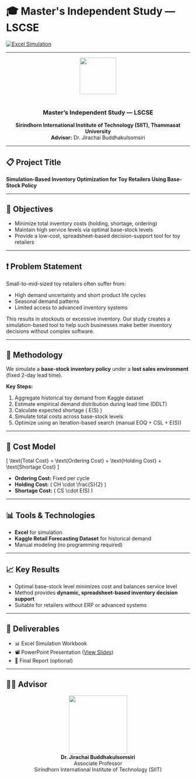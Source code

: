 # 🎓 Master's Independent Study — LSCSE

[![Excel Simulation](https://img.shields.io/badge/Tool-Excel-green?logo=microsoft-excel)](#)

---

<div align="center">
  <img src="https://admissions.siit.tu.ac.th/wp-content/uploads/2023/06/cropped-TU-SIIT1992-01.png" height="100"/>
  <br/><br/>
  <h3>Master’s Independent Study — LSCSE</h3>
  <b>Sirindhorn International Institute of Technology (SIIT), Thammasat University</b>  
  <br/>
  <b>Advisor:</b> Dr. Jirachai Buddhakulsomsiri  
</div>

---

## 📋 Project Title

**Simulation-Based Inventory Optimization for Toy Retailers Using Base-Stock Policy**

---

## 🎯 Objectives

- Minimize total inventory costs (holding, shortage, ordering)
- Maintain high service levels via optimal base-stock levels
- Provide a low-cost, spreadsheet-based decision-support tool for toy retailers

---

## ❗ Problem Statement

Small-to-mid-sized toy retailers often suffer from:
- High demand uncertainty and short product life cycles  
- Seasonal demand patterns  
- Limited access to advanced inventory systems  

This results in stockouts or excessive inventory. Our study creates a simulation-based tool to help such businesses make better inventory decisions without complex software.

---

## 🧠 Methodology

We simulate a **base-stock inventory policy** under a **lost sales environment** (fixed 2-day lead time).

**Key Steps:**
1. Aggregate historical toy demand from Kaggle dataset  
2. Estimate empirical demand distribution during lead time (DDLT)  
3. Calculate expected shortage \( E(S) \)  
4. Simulate total costs across base-stock levels  
5. Optimize using an iteration-based search (manual EOQ + CSL + E(S))

---

## 🧮 Cost Model

\[
\text{Total Cost} = \text{Ordering Cost} + \text{Holding Cost} + \text{Shortage Cost}
\]

- **Ordering Cost:** Fixed per cycle  
- **Holding Cost:** \( CH \cdot \frac{S}{2} \)  
- **Shortage Cost:** \( CS \cdot E(S) \)

---

## 📊 Tools & Technologies

- **Excel** for simulation  
- **Kaggle Retail Forecasting Dataset** for historical demand  
- Manual modeling (no programming required)

---

## 📈 Key Results

- Optimal base-stock level minimizes cost and balances service level  
- Method provides **dynamic, spreadsheet-based inventory decision support**  
- Suitable for retailers without ERP or advanced systems

---

## 📁 Deliverables

- 📊 Excel Simulation Workbook  
- 📽 PowerPoint Presentation ([View Slides](#))  
- 📘 Final Report (optional)

---

## 👨‍🏫 Advisor

<div align="center">
  <img src="https://lh3.googleusercontent.com/paExoZMgEMKybZnusz1u0Ox3p3LPGXeX_wWCkYxvQvKiFn-EuTaq3v_xeiEK8e4cJkAWCjCQpU_DieQ8GHYKm5DZnuWP-twWKus7oB0wmNceyr1TlDB5uVTO-yjSQzAxtQ=w1280" height="160"/><br/>
  <b>Dr. Jirachai Buddhakulsomsiri</b><br/>
  Associate Professor<br/>
  Sirindhorn International Institute of Technology (SIIT)
</div>
